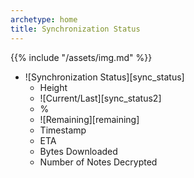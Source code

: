 ```yaml
---
archetype: home
title: Synchronization Status
---
```


{{% include "/assets/img.md" %}}

- ![Synchronization Status][sync_status]
    - Height
    - ![Current/Last][sync_status2]
    - %
    - ![Remaining][remaining]
    - Timestamp
    - ETA
    - Bytes Downloaded
    - Number of Notes Decrypted
